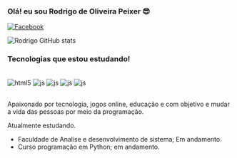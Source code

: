 
### Olá! eu sou Rodrigo de Oliveira Peixer 😎



[![Facebook](https://img.shields.io/badge/Facebook-1877F2?style=for-the-badge&logo=facebook&logoColor=white)](https://www.facebook.com/rodrigodeoliveirapeixer)

![Rodrigo GitHub stats](https://github-readme-stats.vercel.app/api?username=RodrigodeOliveiraPeixer&show_icons=true&theme=dracula)

### Tecnologias que estou estudando!

<div style="display: inline_block"><br/>
    <img align="center" alt ="html5" src="https://img.shields.io/badge/HTML5-E34F26?style=for-the-badge&logo=html5&logoColor=white" />
    <img align="center" alt ="js" src="https://img.shields.io/badge/JavaScript-F7DF1E?style=for-the-badge&logo=javascript&logoColor=black" />
    <img align="center" alt ="js" src="https://img.shields.io/badge/Django-092E20?style=for-the-badge&logo=django&logoColor=white" />
    <img align="center" alt ="js" src="https://img.shields.io/badge/Python-14354C?style=for-the-badge&logo=python&logoColor=white" />
    <img align="center" alt ="js" src="https://img.shields.io/badge/Made%20for-VSCode-1f425f.svg" />


</div><br/>

Apaixonado por tecnologia, jogos online, educação e com objetivo e mudar a vida das pessoas por meio da programação.

Atualmente estudando.
- Faculdade de Analise e desenvolvimento de sistema; Em andamento.
- Curso programação em Python; em andamento.

